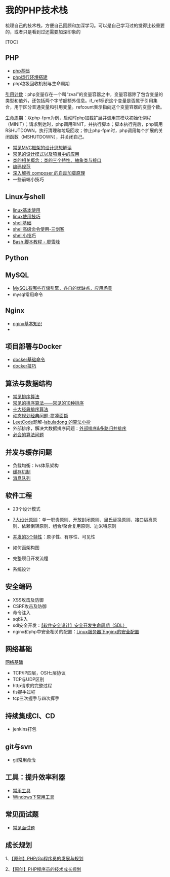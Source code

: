 # 我的PHP技术栈

梳理自己的技术栈，方便自己回顾和加深学习。可以是自己学习过的觉得比较重要的，或者只是看到过还需要加深印象的

[TOC]

## PHP

- [php基础](docs/php-basic.md)
- [php运行环境搭建](docs/php-env-build.md)
- php垃圾回收机制与生命周期

[引用计数](https://www.php.net/manual/zh/features.gc.refcounting-basics.php)：php变量存在一个叫“zval”的变量容器之中，变量容器除了包含变量的类型和值外，还包括两个字节额额外信息。if_ref标识这个变量是否属于引用集合，用于区分普通变量和引用变量。refcount表示指向这个变量容器的变量个数。

[生命周期](https://www.cnblogs.com/applelife/p/10511837.html)：以php-fpm为例，启动时php加载扩展并调用其模块初始化例程（MINIT）；请求到达时，php调用RINIT，并执行脚本；脚本执行完后，php调用RSHUTDOWN，执行清理和垃圾回收；停止php-fpm时，php调用每个扩展的关闭函数（MSHUTDOWN），并关闭自己。

- [常见MVC框架的设计思想解读](docs/php-mvc.md)
- [常见的设计模式以及项目中的应用](docs/php-design-patterns.md)
- [类的相关概念：类的三个特性、抽象类与接口](docs/php-class.md)
- [编码规范](docs/code-compliance.md)
- [深入解析 composer 的自动加载原理](https://segmentfault.com/a/1190000014948542)
- 一些前端小技巧

## Linux与shell

- [linux基本使用](docs/linux-basic.md)
- [linux使用技巧](./docs/linux-skills.md)
- [shell基础](docs/shell-basic.md)
- [shell高级命令使用-三剑客](./docs/shell-advanced-command.md)
- [shell小技巧](docs/shell-tips.md)
- [Bash 脚本教程 - 廖雪峰](https://wangdoc.com/bash/index.html)

## Python

## MySQL

- [MySQL有哪些存储引擎，各自的优缺点，应用场景](https://juejin.im/post/6844903684912971783)
- mysql常用命令

## Nginx

- [nginx基本知识](docs/nginx-basic.md)
- 

## 项目部署与Docker

- [docker基础命令](./docs/docker-basic.md)
- [docker技巧](./docs/docker-skills.md)

## 算法与数据结构

- [常见排序算法](https://www.runoob.com/w3cnote/sort-algorithm-summary.html)
- [常见的排序算法——常见的10种排序](https://www.cnblogs.com/flyingdreams/p/11161157.html)
- [十大经典排序算法](https://www.cnblogs.com/itsharehome/p/11058010.html)
- [动态规划经典问题-拼凑面额](https://www.nowcoder.com/questionTerminal/14cf13771cd840849a402b848b5c1c93)
- [LeetCode](https://leetcode.com/)题解-[labuladong 的算法小抄](https://github.com/labuladong/fucking-algorithm)
- 外部排序，解决大数据排序问题：[外部排序&多路归并排序](https://www.cnblogs.com/luo77/p/5838206.html)
- [必会的算法问题](docs/arithmetic-questions.md)

## 并发与缓存问题

- 负载均衡：lvs体系架构
- [缓存机制](docs/cache.md)
- [消息队列](docs/mq.md)

## 软件工程

- 23个设计模式

- [7大设计原则](https://bbs.huaweicloud.com/blogs/312691?utm_campaign=other&utm_source=wechat_session&utm_medium=social&utm_oi=43696514924544)：单一职责原则、开放封闭原则、里氏替换原则、接口隔离原则、依赖倒转原则、组合/聚合复用原则、迪米特原则

- [并发的3个特性](https://zhuanlan.zhihu.com/p/58855599)：原子性、有序性、可见性

- 如何画架构图

- 完整项目开发流程

- 系统设计

  

## 安全编码

- XSS攻击及防御
- CSRF攻击及防御
- 命令注入
- sql注入
- sdl安全开发：[【软件安全设计】安全开发生命周期（SDL）](http://blog.nsfocus.net/sdl/)
- nginx和php中安全相关的配置：[Linux服务器下nginx的安全配置](https://www.cnblogs.com/chenpingzhao/p/5785416.html)

## 网络基础

[网络基础](docs/net-basic.md)

- TCP/IP四层，OSI七层协议
- TCP与UDP区别
- http请求的完整过程
- tls握手过程
- tcp三次握手与四次挥手

## 持续集成CI、CD

- jenkins打包

## git与svn

- [git常用命令](./docs/git.md)

## 工具：提升效率利器

- [常用工具](./docs/tools.md)
- [Windows下常用工具](./docs/win-tools.md)

## 常见面试题

- [常见面试题](docs/interview-questions.md)

## 成长规划

1、[【原创】PHP/Go程序员的发展与规划](https://blog.csdn.net/heiyeshuwu/article/details/107193766?ops_request_misc=%7B%22request%5Fid%22%3A%22163515565616780261971774%22%2C%22scm%22%3A%2220140713.130102334.pc%5Fblog.%22%7D&request_id=163515565616780261971774&biz_id=0&utm_medium=distribute.pc_search_result.none-task-blog-2~blog~first_rank_v2~rank_v29-1-107193766.pc_v2_rank_blog_default&utm_term=规划&spm=1018.2226.3001.4450)

2、[【原创】PHP程序员的技术成长规划](https://blog.csdn.net/heiyeshuwu/article/details/40098043?ops_request_misc=%7B%22request%5Fid%22%3A%22163515533616780262522777%22%2C%22scm%22%3A%2220140713.130102334.pc%5Fall.%22%7D&request_id=163515533616780262522777&biz_id=0&utm_medium=distribute.pc_search_result.none-task-blog-2~all~first_rank_ecpm_v1~rank_v31_ecpm-1-40098043.pc_search_result_cache&utm_term=php程序员的技术成长规划&spm=1018.2226.3001.4187)



